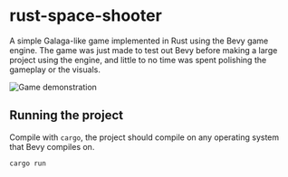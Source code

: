 # rust-space-shooter
A simple Galaga-like game implemented in Rust using the Bevy game engine. The game was just made to test out Bevy before making a large project using the engine, and little to no time was spent polishing the gameplay or the visuals.

![Game demonstration](media/demo.gif)

## Running the project
Compile with `cargo`, the project should compile on any operating system that Bevy compiles on.
```
cargo run
```